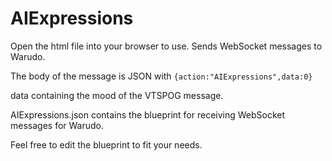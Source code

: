 # AIExpressions
Open the html file into your browser to use.
Sends WebSocket messages to Warudo.

The body of the message is JSON with
```{action:"AIExpressions",data:0}```

data containing the mood of the VTSPOG message.

AIExpressions.json contains the blueprint for receiving WebSocket messages for Warudo.

Feel free to edit the blueprint to fit your needs.
